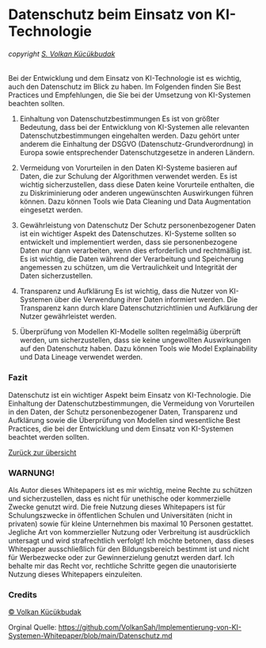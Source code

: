 # Datenschutz beim Einsatz von KI-Technologie
###### copyright [S. Volkan Kücükbudak](https://github.com/volkansah)
Bei der Entwicklung und dem Einsatz von KI-Technologie ist es wichtig, auch den Datenschutz im Blick zu haben. Im Folgenden finden Sie Best Practices und Empfehlungen, die Sie bei der Umsetzung von KI-Systemen beachten sollten.

1. Einhaltung von Datenschutzbestimmungen
Es ist von größter Bedeutung, dass bei der Entwicklung von KI-Systemen alle relevanten Datenschutzbestimmungen eingehalten werden. Dazu gehört unter anderem die Einhaltung der DSGVO (Datenschutz-Grundverordnung) in Europa sowie entsprechender Datenschutzgesetze in anderen Ländern.

2. Vermeidung von Vorurteilen in den Daten
KI-Systeme basieren auf Daten, die zur Schulung der Algorithmen verwendet werden. Es ist wichtig sicherzustellen, dass diese Daten keine Vorurteile enthalten, die zu Diskriminierung oder anderen ungewünschten Auswirkungen führen können. Dazu können Tools wie Data Cleaning und Data Augmentation eingesetzt werden.

3. Gewährleistung von Datenschutz
Der Schutz personenbezogener Daten ist ein wichtiger Aspekt des Datenschutzes. KI-Systeme sollten so entwickelt und implementiert werden, dass sie personenbezogene Daten nur dann verarbeiten, wenn dies erforderlich und rechtmäßig ist. Es ist wichtig, die Daten während der Verarbeitung und Speicherung angemessen zu schützen, um die Vertraulichkeit und Integrität der Daten sicherzustellen.

4. Transparenz und Aufklärung
Es ist wichtig, dass die Nutzer von KI-Systemen über die Verwendung ihrer Daten informiert werden. Die Transparenz kann durch klare Datenschutzrichtlinien und Aufklärung der Nutzer gewährleistet werden.

5. Überprüfung von Modellen
KI-Modelle sollten regelmäßig überprüft werden, um sicherzustellen, dass sie keine ungewollten Auswirkungen auf den Datenschutz haben. Dazu können Tools wie Model Explainability und Data Lineage verwendet werden.

### Fazit
Datenschutz ist ein wichtiger Aspekt beim Einsatz von KI-Technologie. Die Einhaltung der Datenschutzbestimmungen, die Vermeidung von Vorurteilen in den Daten, der Schutz personenbezogener Daten, Transparenz und Aufklärung sowie die Überprüfung von Modellen sind wesentliche Best Practices, die bei der Entwicklung und dem Einsatz von KI-Systemen beachtet werden sollten.


[Zurück zur übersicht](README.md#Themen)


### WARNUNG!
Als Autor dieses Whitepapers ist es mir wichtig, meine Rechte zu schützen und sicherzustellen, dass es nicht für unethische oder kommerzielle Zwecke genutzt wird. Die freie Nutzung dieses Whitepapers ist für Schulungszwecke in öffentlichen Schulen und Universitäten (nicht in privaten) sowie für kleine Unternehmen bis maximal 10 Personen gestattet. Jegliche Art von kommerzieller Nutzung oder Verbreitung ist ausdrücklich untersagt und wird strafrechtlich verfolgt! Ich möchte betonen, dass dieses Whitepaper ausschließlich für den Bildungsbereich bestimmt ist und nicht für Werbezwecke oder zur Gewinnerzielung genutzt werden darf. Ich behalte mir das Recht vor, rechtliche Schritte gegen die unautorisierte Nutzung dieses Whitepapers einzuleiten.

### Credits
[© Volkan Kücükbudak](https://github.com/volkansah)

Orginal Quelle: https://github.com/VolkanSah/Implementierung-von-KI-Systemen-Whitepaper/blob/main/Datenschutz.md

